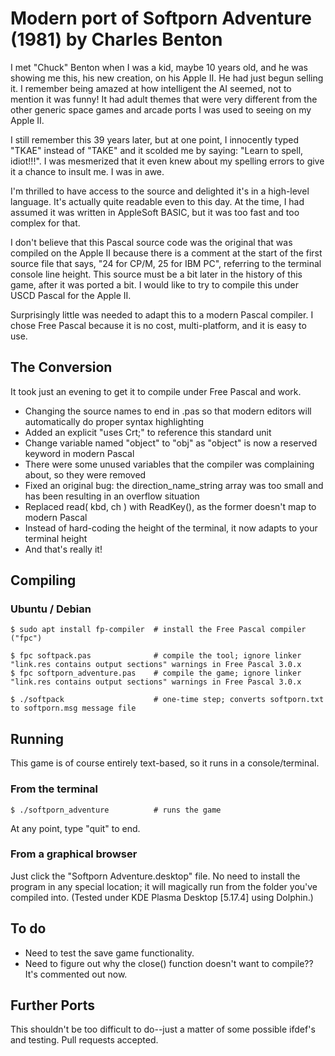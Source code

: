 # Modern port of Softporn Adventure (1981) by Charles Benton

I met "Chuck" Benton when I was a kid, maybe 10 years old, and he was showing me this, his new creation,
on his Apple II. He had just begun selling it. I remember being amazed at how intelligent the AI seemed, 
not to mention it was funny! It had adult themes that were very different from the other generic space 
games and arcade ports I was used to seeing on my Apple II. 

I still remember this 39 years later, but at one point, I innocently typed "TKAE" instead of "TAKE" and 
it scolded me by saying: "Learn to spell, idiot!!!". I was mesmerized that it even knew about my
spelling errors to give it a chance to insult me. I was in awe.

I'm thrilled to have access to the source and delighted it's in a high-level language. It's actually quite
readable even to this day. At the time, I had assumed it was written in AppleSoft BASIC, but it was too 
fast and too complex for that. 

I don't believe that this Pascal source code was the original that was compiled on the Apple II because
there is a comment at the start of the first source file that says, "24 for CP/M, 25 for IBM PC", referring
to the terminal console line height. This source must be a bit later in the history of this game, after
it was ported a bit. I would like to try to compile this under USCD Pascal for the Apple II.

Surprisingly little was needed to adapt this to a modern Pascal compiler. I chose Free Pascal because it 
is no cost, multi-platform, and it is easy to use.

## The Conversion

It took just an evening to get it to compile under Free Pascal and work. 

* Changing the source names to end in .pas so that modern editors will automatically do proper syntax highlighting
* Added an explicit "uses Crt;" to reference this standard unit
* Change variable named "object" to "obj" as "object" is now a reserved keyword in modern Pascal
* There were some unused variables that the compiler was complaining about, so they were removed 
* Fixed an original bug: the direction_name_string array was too small and has been resulting in an overflow situation
* Replaced read( kbd, ch ) with ReadKey(), as the former doesn't map to modern Pascal
* Instead of hard-coding the height of the terminal, it now adapts to your terminal height
* And that's really it!

## Compiling

### Ubuntu / Debian

```
$ sudo apt install fp-compiler  # install the Free Pascal compiler ("fpc")

$ fpc softpack.pas              # compile the tool; ignore linker "link.res contains output sections" warnings in Free Pascal 3.0.x
$ fpc softporn_adventure.pas    # compile the game; ignore linker "link.res contains output sections" warnings in Free Pascal 3.0.x

$ ./softpack                    # one-time step; converts softporn.txt to softporn.msg message file
```

## Running

This game is of course entirely text-based, so it runs in a console/terminal.

### From the terminal

```
$ ./softporn_adventure          # runs the game
```

At any point, type "quit" to end.

### From a graphical browser

Just click the "Softporn Adventure.desktop" file. No need to install the program in any special location; it will magically run from the folder you've compiled into. (Tested under KDE Plasma Desktop [5.17.4] using Dolphin.)

## To do

* Need to test the save game functionality. 
* Need to figure out why the close() function doesn't want to compile?? It's commented out now.

## Further Ports

This shouldn't be too difficult to do--just a matter of some possible ifdef's and testing. Pull requests accepted.
